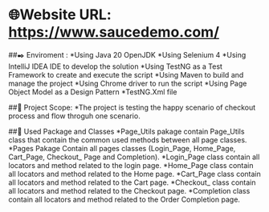 # 🌐Website URL: https://www.saucedemo.com/
##✒️ Enviroment :
*Using Java 20 OpenJDK
*Using Selenium 4
*Using IntelliJ IDEA IDE to develop the solution
*Using TestNG as a Test Framework to create and execute the script
*Using Maven to build and manage the project
*Using Chrome driver to run the script
*Using Page Object Model as a Design Pattern
*TestNG.Xml file

##🔭 Project Scope:
*The project is testing the happy scenario of checkout process and flow throguh one scenario.

##🔬 Used Package and Classes
*Page_Utils pakage contain Page_Utils class that contain the common used methods between all page classes.
*Pages Pakage Contain all pages classes (Login_Page, Home_Page, Cart_Page, Checkout_ Page and Completion).
*Login_Page class contain all locators and method related to the login page.
*Home_Page class contain all locators and method related to the Home page.
*Cart_Page class contain all locators and method related to the Cart page.
*Checkout_ class contain all locators and method related to the Checkout page.
*Completion class contain all locators and method related to the Order Completion page.
